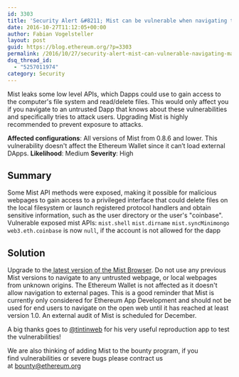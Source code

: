 ```yaml
---
id: 3303
title: 'Security Alert &#8211; Mist can be vulnerable when navigating to malicious DApps'
date: 2016-10-27T11:12:05+00:00
author: Fabian Vogelsteller
layout: post
guid: https://blog.ethereum.org/?p=3303
permalink: /2016/10/27/security-alert-mist-can-vulnerable-navigating-malicious-dapps/
dsq_thread_id:
  - "5257011974"
category: Security
---
```

Mist leaks some low level APIs, which Dapps could use to gain access to the computer's file system and read/delete files. This would only affect you if you navigate to an untrusted Dapp that knows about these vulnerabilities and specifically tries to attack users. Upgrading Mist is highly recommended to prevent exposure to attacks.

<strong>Affected configurations</strong>: All versions of Mist from 0.8.6 and lower. This vulnerability doesn't affect the Ethereum Wallet since it can’t load external DApps.
<strong>Likelihood</strong>: Medium
<strong>Severity</strong>: High
<h2>Summary</h2>
Some Mist API methods were exposed, making it possible for malicious webpages to gain access to a privileged interface that could delete files on the local filesystem or launch registered protocol handlers and obtain sensitive information, such as the user directory or the user's "coinbase".
Vulnerable exposed mist APIs:
<code>mist.shell</code>
<code>mist.dirname</code>
<code>mist.syncMinimongo</code>
<code>web3.eth.coinbase</code> is now <code>null</code>, if the account is not allowed for the dapp
<h2>Solution</h2>
Upgrade to the<a href="https://github.com/ethereum/mist/releases/tag/v0.8.7"> latest version of the Mist Browser</a>. Do not use any previous Mist versions to navigate to any untrusted webpage, or local webpages from unknown origins. The Ethereum Wallet is not affected as it doesn't allow navigation to external pages.
This is a good reminder that Mist is currently only considered for Ethereum App Development and should not be used for end users to navigate on the open web until it has reached at least version 1.0. An external audit of Mist is scheduled for December.

A big thanks goes to <a href="https://github.com/tintinweb">@tintinweb</a> for his very useful reproduction app to test the vulnerabilities!

We are also thinking of adding Mist to the bounty program, if you find vulnerabilities or severe bugs please contract us at <a href="mailto:bounty@ethereum.org">bounty@ethereum.org</a>

<div id="disqus_link_container"></div>
<script>jQuery(document).ready(function() { EthBlogUtils.display_disqus_link();});</script>
